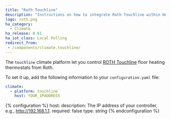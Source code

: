 ```yaml
---
title: "Roth Touchline"
description: "Instructions on how to integrate Roth Touchline within Home Assistant."
logo: roth.png
ha_category:
  - Climate
ha_release: 0.61
ha_iot_class: Local Polling
redirect_from:
 - /components/climate.touchline/
---
```


The `touchline` climate platform let you control [ROTH Touchline](http://www.roth-nordic.dk/dk/roth-touchline-tradloes-gulvvarmeregulering-1475.htm) floor heating thermostats from Roth.


To set it up, add the following information to your `configuration.yaml` file:

```yaml
climate:
  - platform: touchline
    host: YOUR_IPADDRESS
```

{% configuration %}
host:
  description: The IP address of your controller, e.g., http://192.168.1.1.
  required: false
  type: string
{% endconfiguration %}
